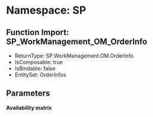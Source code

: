 # Namespace: SP

## Function Import: SP_WorkManagement_OM_OrderInfo

- ReturnType: SP.WorkManagement.OM.OrderInfo
- IsComposable: true
- IsBindable: false
- EntitySet: OrderInfos

## Parameters

**Availability matrix**

